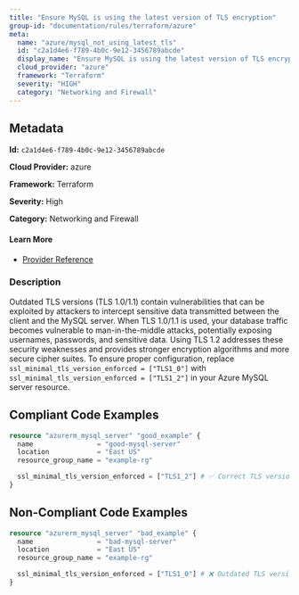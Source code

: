 ```yaml
---
title: "Ensure MySQL is using the latest version of TLS encryption"
group-id: "documentation/rules/terraform/azure"
meta:
  name: "azure/mysql_not_using_latest_tls"
  id: "c2a1d4e6-f789-4b0c-9e12-3456789abcde"
  display_name: "Ensure MySQL is using the latest version of TLS encryption"
  cloud_provider: "azure"
  framework: "Terraform"
  severity: "HIGH"
  category: "Networking and Firewall"
---
```

## Metadata

**Id:** `c2a1d4e6-f789-4b0c-9e12-3456789abcde`

**Cloud Provider:** azure

**Framework:** Terraform

**Severity:** High

**Category:** Networking and Firewall

#### Learn More

 - [Provider Reference](https://registry.terraform.io/providers/hashicorp/azurerm/3.117.1/docs/resources/mysql_server#ssl_minimal_tls_version_enforced-2)

### Description

 Outdated TLS versions (TLS 1.0/1.1) contain vulnerabilities that can be exploited by attackers to intercept sensitive data transmitted between the client and the MySQL server. When TLS 1.0/1.1 is used, your database traffic becomes vulnerable to man-in-the-middle attacks, potentially exposing usernames, passwords, and sensitive data. Using TLS 1.2 addresses these security weaknesses and provides stronger encryption algorithms and more secure cipher suites. To ensure proper configuration, replace `ssl_minimal_tls_version_enforced = ["TLS1_0"]` with `ssl_minimal_tls_version_enforced = ["TLS1_2"]` in your Azure MySQL server resource.


## Compliant Code Examples
```terraform
resource "azurerm_mysql_server" "good_example" {
  name                = "good-mysql-server"
  location            = "East US"
  resource_group_name = "example-rg"

  ssl_minimal_tls_version_enforced = ["TLS1_2"] # ✅ Correct TLS version
}

```
## Non-Compliant Code Examples
```terraform
resource "azurerm_mysql_server" "bad_example" {
  name                = "bad-mysql-server"
  location            = "East US"
  resource_group_name = "example-rg"

  ssl_minimal_tls_version_enforced = ["TLS1_0"] # ❌ Outdated TLS version
}

```
